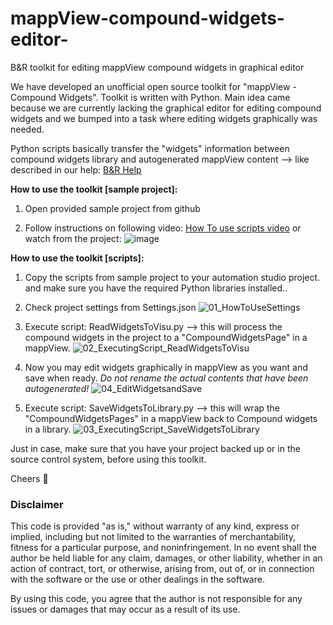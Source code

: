 # mappView-compound-widgets-editor-
B&amp;R toolkit for editing mappView compound widgets in graphical editor

We have developed an unofficial open source toolkit for "mappView - Compound Widgets". Toolkit is written with Python.
Main idea came because we are currently lacking the graphical editor for editing compound widgets and we bumped into a task where editing widgets graphically was needed.

Python scripts basically transfer the "widgets" information between compound widgets library and autogenerated mappView content --> like described in our help:
[B&R Help](https://help.br-automation.com/#/en/4/visualization%2Fmappview%2Fengineering%2Flv_customwidgets%2Flv_customwidgets_compound%2Flv_customwidgets_compound_edit%2Flv_customwidgets_compound_widget.html)

**How to use the toolkit [sample project]:**
1. Open provided sample project from github

2. Follow instructions on following video:
   [How To use scripts video](https://github.com/mustonenm/mvCoWidgetsTools/blob/main/Logical/Scripts/CompoundWidgetsToolkit/HowToUseScripts.mp4)
   or
   watch from the project:
   ![image](https://github.com/user-attachments/assets/bffdfc9b-ebd4-41ff-8176-25e71cda919b)


**How to use the toolkit [scripts]:**

1. Copy the scripts from sample project to your automation studio project. and make sure you have the required Python libraries installed..

2. Check project settings from Settings.json
![01_HowToUseSettings](https://github.com/user-attachments/assets/89a8f217-5fee-4cb9-b5fe-d6961de6ca65)

3. Execute script: ReadWidgetsToVisu.py --> this will process the compound widgets in the project to a "CompoundWidgetsPage" in a mappView.
   ![02_ExecutingScript_ReadWidgetsToVisu](https://github.com/user-attachments/assets/fae0cc64-af5d-4d52-ae8d-bc948d35bfe9)

4. Now you may edit widgets graphically in mappView as you want and save when ready. *Do not rename the actual contents that have been autogenerated!*
  ![04_EditWidgetsandSave](https://github.com/user-attachments/assets/7d6d7600-10d1-48b3-993e-2ea430cd2845)


5. Execute script: SaveWidgetsToLibrary.py --> this will wrap the "CompoundWidgetsPages" in a mappView back to Compound widgets in a library.
   ![03_ExecutingScript_SaveWidgetsToLibrary](https://github.com/user-attachments/assets/025b1f7b-89ba-40d7-b062-60079fb77bd5)

Just in case, make sure that you have your project backed up or in the source control system, before using this toolkit.

Cheers 🙂

### Disclaimer
This code is provided "as is," without warranty of any kind, express or implied, including but not limited to the warranties of merchantability, fitness for a particular purpose, and noninfringement. In no event shall the author be held liable for any claim, damages, or other liability, whether in an action of contract, tort, or otherwise, arising from, out of, or in connection with the software or the use or other dealings in the software.

By using this code, you agree that the author is not responsible for any issues or damages that may occur as a result of its use.
